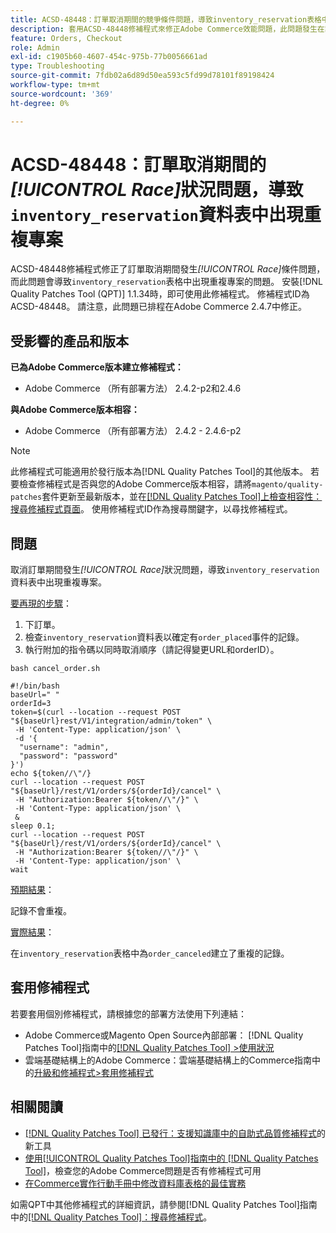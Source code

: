 ```yaml
---
title: ACSD-48448：訂單取消期間的競爭條件問題，導致inventory_reservation表格中出現重複專案
description: 套用ACSD-48448修補程式來修正Adobe Commerce效能問題，此問題發生在訂單取消期間，導致inventory_reservation表格中出現重複專案。
feature: Orders, Checkout
role: Admin
exl-id: c1905b60-4607-454c-975b-77b0056661ad
type: Troubleshooting
source-git-commit: 7fdb02a6d89d50ea593c5fd99d78101f89198424
workflow-type: tm+mt
source-wordcount: '369'
ht-degree: 0%

---
```


# ACSD-48448：訂單取消期間的&#x200B;*[!UICONTROL Race]*&#x200B;狀況問題，導致`inventory_reservation`資料表中出現重複專案

ACSD-48448修補程式修正了訂單取消期間發生&#x200B;*[!UICONTROL Race]*&#x200B;條件問題，而此問題會導致`inventory_reservation`表格中出現重複專案的問題。 安裝[!DNL Quality Patches Tool (QPT)] 1.1.34時，即可使用此修補程式。 修補程式ID為ACSD-48448。 請注意，此問題已排程在Adobe Commerce 2.4.7中修正。

## 受影響的產品和版本

**已為Adobe Commerce版本建立修補程式：**

* Adobe Commerce （所有部署方法） 2.4.2-p2和2.4.6

**與Adobe Commerce版本相容：**

* Adobe Commerce （所有部署方法） 2.4.2 - 2.4.6-p2

>[!NOTE]
>
>此修補程式可能適用於發行版本為[!DNL Quality Patches Tool]的其他版本。 若要檢查修補程式是否與您的Adobe Commerce版本相容，請將`magento/quality-patches`套件更新至最新版本，並在[[!DNL Quality Patches Tool]上檢查相容性：搜尋修補程式頁面](https://experienceleague.adobe.com/tools/commerce-quality-patches/index.html)。 使用修補程式ID作為搜尋關鍵字，以尋找修補程式。

## 問題

取消訂單期間發生&#x200B;*[!UICONTROL Race]*&#x200B;狀況問題，導致`inventory_reservation`資料表中出現重複專案。

<u>要再現的步驟</u>：

1. 下訂單。
1. 檢查`inventory_reservation`資料表以確定有`order_placed`事件的記錄。
1. 執行附加的指令碼以同時取消順序（請記得變更URL和orderID）。

`bash cancel_order.sh`

```
#!/bin/bash
baseUrl=" "
orderId=3
token=$(curl --location --request POST "${baseUrl}rest/V1/integration/admin/token" \
 -H 'Content-Type: application/json' \
 -d '{
  "username": "admin",
  "password": "password"
}')
echo ${token//\"/}
curl --location --request POST "${baseUrl}/rest/V1/orders/${orderId}/cancel" \
 -H "Authorization:Bearer ${token//\"/}" \
 -H 'Content-Type: application/json' \
 &
sleep 0.1;
curl --location --request POST "${baseUrl}/rest/V1/orders/${orderId}/cancel" \
 -H "Authorization:Bearer ${token//\"/}" \
 -H 'Content-Type: application/json' \
wait
```

<u>預期結果</u>：

記錄不會重複。

<u>實際結果</u>：

在`inventory_reservation`表格中為`order_canceled`建立了重複的記錄。

## 套用修補程式

若要套用個別修補程式，請根據您的部署方法使用下列連結：

* Adobe Commerce或Magento Open Source內部部署： [!DNL Quality Patches Tool]指南中的[[!DNL Quality Patches Tool] >使用狀況](/help/tools/quality-patches-tool/usage.md)
* 雲端基礎結構上的Adobe Commerce：雲端基礎結構上的Commerce指南中的[升級和修補程式>套用修補程式](https://experienceleague.adobe.com/docs/commerce-cloud-service/user-guide/develop/upgrade/apply-patches.html)

## 相關閱讀

* [[!DNL Quality Patches Tool] 已發行：支援知識庫中的自助式品質修補程式](https://experienceleague.adobe.com/en/docs/commerce-operations/tools/quality-patches-tool/quality-patches-tool-to-self-serve-quality-patches)的新工具
* [使用[!UICONTROL Quality Patches Tool]指南中的 [!DNL Quality Patches Tool]](/help/tools/quality-patches-tool/patches-available-in-qpt/check-patch-for-magento-issue-with-magento-quality-patches.md)，檢查您的Adobe Commerce問題是否有修補程式可用
* [在Commerce實作行動手冊中修改資料庫表格的最佳實務](https://experienceleague.adobe.com/en/docs/commerce-operations/implementation-playbook/best-practices/development/modifying-core-and-third-party-tables#why-adobe-recommends-avoiding-modifications)

如需QPT中其他修補程式的詳細資訊，請參閱[!DNL Quality Patches Tool]指南中的[[!DNL Quality Patches Tool]：搜尋修補程式](https://experienceleague.adobe.com/tools/commerce-quality-patches/index.html)。

